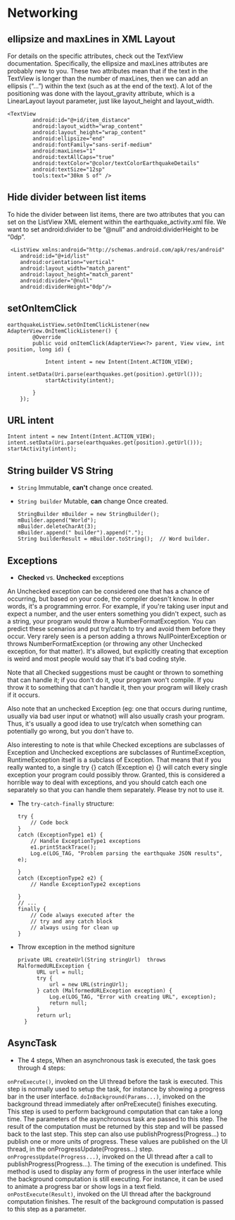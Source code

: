 # Networking



## ellipsize and maxLines in XML Layout

For details on the specific attributes, check out the TextView documentation. Specifically, the ellipsize and maxLines attributes are probably new to you. These two attributes mean that if the text in the TextView is longer than the number of maxLines, then we can add an ellipsis (“...”) within the text (such as at the end of the text). A lot of the positioning was done with the layout_gravity attribute, which is a LinearLayout layout parameter, just like layout_height and layout_width.  
  
    
    <TextView
            android:id="@+id/item_distance"
            android:layout_width="wrap_content"
            android:layout_height="wrap_content"
            android:ellipsize="end"
            android:fontFamily="sans-serif-medium"
            android:maxLines="1"
            android:textAllCaps="true"
            android:textColor="@color/textColorEarthquakeDetails"
            android:textSize="12sp"
            tools:text="30km S of" />



## Hide divider between list items

To hide the divider between list items, there are two attributes that you can set on the ListView XML element within the earthquake_activity.xml file. We want to set android:divider to be “@null” and android:dividerHeight to be “0dp”.

     <ListView xmlns:android="http://schemas.android.com/apk/res/android"
        android:id="@+id/list"
        android:orientation="vertical"
        android:layout_width="match_parent"
        android:layout_height="match_parent"
        android:divider="@null"
        android:dividerHeight="0dp"/>

## setOnItemClick

    earthquakeListView.setOnItemClickListener(new AdapterView.OnItemClickListener() {
            @Override
            public void onItemClick(AdapterView<?> parent, View view, int position, long id) {

                Intent intent = new Intent(Intent.ACTION_VIEW);
                intent.setData(Uri.parse(earthquakes.get(position).getUrl()));
                startActivity(intent);

            }
        });
        
## URL intent

    Intent intent = new Intent(Intent.ACTION_VIEW);
    intent.setData(Uri.parse(earthquakes.get(position).getUrl()));
    startActivity(intent);

## String builder VS String

* `String` Immutable, **can't** change once created.

* `String builder` Mutable, **can** change Once created.

      StringBuilder mBuilder = new StringBuilder();
      mBuilder.append("World");
      mBuilder.deleteCharAt(3);
      mBuilder.append(" builder").append(".");
      String builderResult = mBuilder.toString();  // Word builder.

## Exceptions
* **Checked** vs. **Unchecked** exceptions

An Unchecked exception can be considered one that has a chance of occurring, but based on your code, the compiler doesn't know. In other words, it's a programming error. For example, if you're taking user input and expect a number, and the user enters something you didn't expect, such as a string, your program would throw a NumberFormatException. You can predict these scenarios and put try/catch to try and avoid them before they occur. Very rarely seen is a person adding a throws NullPointerException or throws NumberFormatException (or throwing any other Unchecked exception, for that matter). It's allowed, but explicitly creating that exception is weird and most people would say that it's bad coding style.

Note that all Checked suggestions must be caught or thrown to something that can handle it; if you don't do it, your program won't compile. If you throw it to something that can't handle it, then your program will likely crash if it occurs.

Also note that an unchecked Exception (eg: one that occurs during runtime, usually via bad user input or whatnot) will also usually crash your program. Thus, it's usually a good idea to use try/catch when something can potentially go wrong, but you don't have to.

Also interesting to note is that while Checked exceptions are subclasses of Exception and Unchecked exceptions are subclasses of RuntimeException, RuntimeException itself is a subclass of Exception. That means that if you really wanted to, a single try {} catch (Exception e) {} will catch every single exception your program could possibly throw. Granted, this is considered a horrible way to deal with exceptions, and you should catch each one separately so that you can handle them separately. Please try not to use it.


* The `try-catch-finally` structure:

      try {
          // Code bock
      }
      catch (ExceptionType1 e1) {
          // Handle ExceptionType1 exceptions
          e1.printStackTrace();
          Log.e(LOG_TAG, "Problem parsing the earthquake JSON results", e);

      }
      catch (ExceptionType2 e2) {
          // Handle ExceptionType2 exceptions
          
      }
      // ...
      finally {
          // Code always executed after the
          // try and any catch block
          // always using for clean up
      }

* Throw exception in the method signiture

      private URL createUrl(String stringUrl)  throws MalformedURLException {
            URL url = null;
            try {
                url = new URL(stringUrl);
            } catch (MalformedURLException exception) {
                Log.e(LOG_TAG, "Error with creating URL", exception);
                return null;
            }
            return url;
        }

## AsyncTask

* The 4 steps, When an asynchronous task is executed, the task goes through 4 steps:

`onPreExecute()`, invoked on the UI thread before the task is executed. This step is normally used to setup the task, for instance by showing a progress bar in the user interface.
`doInBackground(Params...)`, invoked on the background thread immediately after onPreExecute() finishes executing. This step is used to perform background computation that can take a long time. The parameters of the asynchronous task are passed to this step. The result of the computation must be returned by this step and will be passed back to the last step. This step can also use publishProgress(Progress...) to publish one or more units of progress. These values are published on the UI thread, in the onProgressUpdate(Progress...) step.
`onProgressUpdate(Progress...)`, invoked on the UI thread after a call to publishProgress(Progress...). The timing of the execution is undefined. This method is used to display any form of progress in the user interface while the background computation is still executing. For instance, it can be used to animate a progress bar or show logs in a text field.
`onPostExecute(Result)`, invoked on the UI thread after the background computation finishes. The result of the background computation is passed to this step as a parameter.
